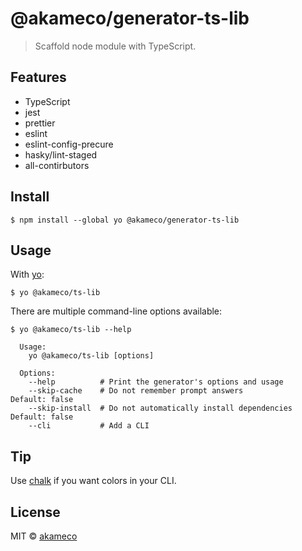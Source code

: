 # @akameco/generator-ts-lib

> Scaffold node module with TypeScript.

## Features

- TypeScript
- jest
- prettier
- eslint
- eslint-config-precure
- hasky/lint-staged
- all-contirbutors


## Install

```
$ npm install --global yo @akameco/generator-ts-lib
```


## Usage

With [yo](https://github.com/yeoman/yo):

```
$ yo @akameco/ts-lib
```

There are multiple command-line options available:

```
$ yo @akameco/ts-lib --help

  Usage:
    yo @akameco/ts-lib [options]

  Options:
    --help          # Print the generator's options and usage
    --skip-cache    # Do not remember prompt answers                      Default: false
    --skip-install  # Do not automatically install dependencies           Default: false
    --cli           # Add a CLI
```

## Tip

Use [chalk](https://github.com/sindresorhus/chalk) if you want colors in your CLI.


## License

MIT © [akameco](https://akameco.github.io)
